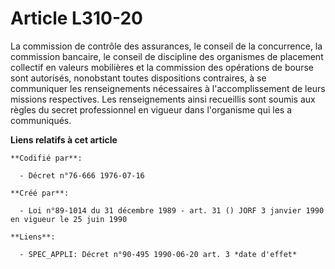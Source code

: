 # Article L310-20

La commission de contrôle des assurances, le conseil de la concurrence, la commission bancaire, le conseil de discipline des
organismes de placement collectif en valeurs mobilières et la commission des opérations de bourse sont autorisés, nonobstant
toutes dispositions contraires, à se communiquer les renseignements nécessaires à l'accomplissement de leurs missions
respectives. Les renseignements ainsi recueillis sont soumis aux règles du secret professionnel en vigueur dans l'organisme
qui les a communiqués.

**Liens relatifs à cet article**

	**Codifié par**:

	  - Décret n°76-666 1976-07-16

	**Créé par**:

	  - Loi n°89-1014 du 31 décembre 1989 - art. 31 () JORF 3 janvier 1990 en vigueur le 25 juin 1990

	**Liens**:

	  - SPEC_APPLI: Décret n°90-495 1990-06-20 art. 3 *date d'effet*
